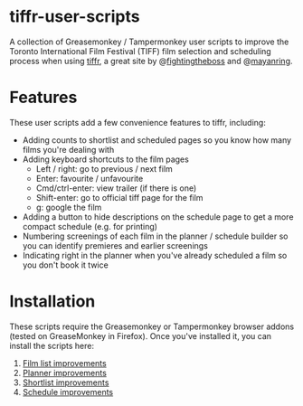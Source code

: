 # tiffr-user-scripts
A collection of Greasemonkey / Tampermonkey user scripts to improve the Toronto International Film Festival (TIFF) film selection and scheduling process when using [tiffr](https://tiffr.com/), a great site by @[fightingtheboss](https://github.com/fightingtheboss) and @[mayanring](https://github.com/mayanring).

# Features
These user scripts add a few convenience features to tiffr, including:

* Adding counts to shortlist and scheduled pages so you know how many films you're dealing with
* Adding keyboard shortcuts to the film pages
  * Left / right: go to previous / next film
  * Enter: favourite / unfavourite
  * Cmd/ctrl-enter: view trailer (if there is one)
  * Shift-enter: go to official tiff page for the film
  * g: google the film
* Adding a button to hide descriptions on the schedule page to get a more compact schedule (e.g. for printing)
* Numbering screenings of each film in the planner / schedule builder so you can identify premieres and earlier screenings
* Indicating right in the planner when you've already scheduled a film so you don't book it twice

# Installation
These scripts require the Greasemonkey or Tampermonkey browser addons (tested on GreaseMonkey in Firefox). Once you've installed it, you can install the scripts here:

1.  [Film list improvements](https://github.com/thePaulV/tiffr-user-scripts/raw/main/TIFFR%20show%20selection%20improvements.user.js)
2.  [Planner improvements](https://github.com/thePaulV/tiffr-user-scripts/raw/main/TIFFR%20planner%20page%20scheduling%20improvements.user.js)
3.  [Shortlist improvements](https://github.com/thePaulV/tiffr-user-scripts/raw/main/TIFFR%20shortlist%20improvements.user.js)
4.  [Schedule improvements](https://github.com/thePaulV/tiffr-user-scripts/raw/main/TIFFR%20schedule%20page%20improvements.user.js)
